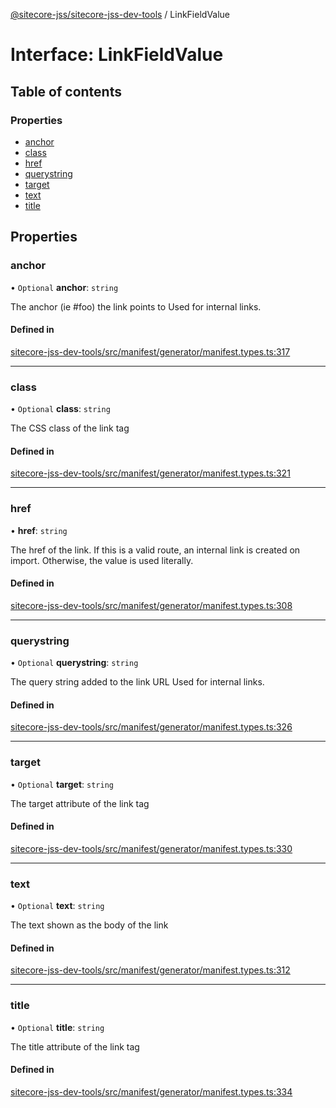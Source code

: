 [@sitecore-jss/sitecore-jss-dev-tools](../README.md) / LinkFieldValue

# Interface: LinkFieldValue

## Table of contents

### Properties

- [anchor](LinkFieldValue.md#anchor)
- [class](LinkFieldValue.md#class)
- [href](LinkFieldValue.md#href)
- [querystring](LinkFieldValue.md#querystring)
- [target](LinkFieldValue.md#target)
- [text](LinkFieldValue.md#text)
- [title](LinkFieldValue.md#title)

## Properties

### anchor

• `Optional` **anchor**: `string`

The anchor (ie #foo) the link points to
Used for internal links.

#### Defined in

[sitecore-jss-dev-tools/src/manifest/generator/manifest.types.ts:317](https://github.com/Sitecore/jss/blob/fb67b4475/packages/sitecore-jss-dev-tools/src/manifest/generator/manifest.types.ts#L317)

___

### class

• `Optional` **class**: `string`

The CSS class of the link tag

#### Defined in

[sitecore-jss-dev-tools/src/manifest/generator/manifest.types.ts:321](https://github.com/Sitecore/jss/blob/fb67b4475/packages/sitecore-jss-dev-tools/src/manifest/generator/manifest.types.ts#L321)

___

### href

• **href**: `string`

The href of the link. If this is a valid route, an internal link is created on import.
Otherwise, the value is used literally.

#### Defined in

[sitecore-jss-dev-tools/src/manifest/generator/manifest.types.ts:308](https://github.com/Sitecore/jss/blob/fb67b4475/packages/sitecore-jss-dev-tools/src/manifest/generator/manifest.types.ts#L308)

___

### querystring

• `Optional` **querystring**: `string`

The query string added to the link URL
Used for internal links.

#### Defined in

[sitecore-jss-dev-tools/src/manifest/generator/manifest.types.ts:326](https://github.com/Sitecore/jss/blob/fb67b4475/packages/sitecore-jss-dev-tools/src/manifest/generator/manifest.types.ts#L326)

___

### target

• `Optional` **target**: `string`

The target attribute of the link tag

#### Defined in

[sitecore-jss-dev-tools/src/manifest/generator/manifest.types.ts:330](https://github.com/Sitecore/jss/blob/fb67b4475/packages/sitecore-jss-dev-tools/src/manifest/generator/manifest.types.ts#L330)

___

### text

• `Optional` **text**: `string`

The text shown as the body of the link

#### Defined in

[sitecore-jss-dev-tools/src/manifest/generator/manifest.types.ts:312](https://github.com/Sitecore/jss/blob/fb67b4475/packages/sitecore-jss-dev-tools/src/manifest/generator/manifest.types.ts#L312)

___

### title

• `Optional` **title**: `string`

The title attribute of the link tag

#### Defined in

[sitecore-jss-dev-tools/src/manifest/generator/manifest.types.ts:334](https://github.com/Sitecore/jss/blob/fb67b4475/packages/sitecore-jss-dev-tools/src/manifest/generator/manifest.types.ts#L334)
